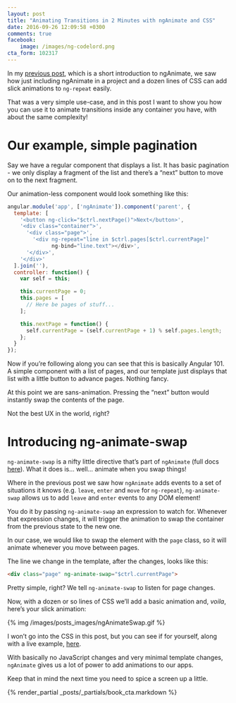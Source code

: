 ```yaml
---
layout: post
title: "Animating Transitions in 2 Minutes with ngAnimate and CSS"
date: 2016-09-26 12:09:58 +0300
comments: true
facebook:
    image: /images/ng-codelord.png
cta_form: 102317
---
```


In my [previous post](http://www.codelord.net/2016/09/18/nganimate-basics-pure-css-ng-repeat-animations/), which is a short introduction to ngAnimate, we saw how just including ngAnimate in a project and a dozen lines of CSS can add slick animations to `ng-repeat` easily.

That was a very simple use-case, and in this post I want to show you how you can use it to animate transitions inside any container you have, with about the same complexity!

# Our example, simple pagination

Say we have a regular component that displays a list.
It has basic pagination - we only display a fragment of the list and there’s a “next” button to move on to the next fragment.

Our animation-less component would look something like this:

```javascript
angular.module('app', ['ngAnimate']).component('parent', {
  template: [
    '<button ng-click="$ctrl.nextPage()">Next</button>',
    '<div class="container">',
      '<div class="page">',
        '<div ng-repeat="line in $ctrl.pages[$ctrl.currentPage]" 
              ng-bind="line.text"></div>',
      '</div>',
    '</div>'
  ].join(''),
  controller: function() {
    var self = this;

    this.currentPage = 0;
    this.pages = [
      // Here be pages of stuff...
    ];

    this.nextPage = function() {
      self.currentPage = (self.currentPage + 1) % self.pages.length;
    };
  }
});
```

Now if you’re following along you can see that this is basically Angular 101.
A simple component with a list of pages, and our template just displays that list with a little button to advance pages.
Nothing fancy.

At this point we are sans-animation.
Pressing the “next” button would instantly swap the contents of the page.

Not the best UX in the world, right?

# Introducing ng-animate-swap

`ng-animate-swap` is a nifty little directive that’s part of `ngAnimate` (full docs [here](https://docs.angularjs.org/api/ngAnimate/directive/ngAnimateSwap)).
What it does is… well… animate when you swap things!

Where in the previous post we saw how `ngAnimate` adds events to a set of situations it knows (e.g. `leave`, `enter` and `move` for `ng-repeat`), `ng-animate-swap` allows us to add `leave` and `enter` events to any DOM element!

You do it by passing `ng-animate-swap` an expression to watch for.
Whenever that expression changes, it will trigger the animation to swap the container from the previous state to the new one.

In our case, we would like to swap the element with the `page` class, so it will animate whenever you move between pages.

The line we change in the template, after the changes, looks like this:

```html
<div class="page" ng-animate-swap="$ctrl.currentPage">
```

Pretty simple, right?
We tell `ng-animate-swap` to listen for page changes.

Now, with a dozen or so lines of CSS we’ll add a basic animation and, *voila*, here’s your slick animation:

{% img /images/posts_images/ngAnimateSwap.gif %}

I won’t go into the CSS in this post, but you can see if for yourself, along with a live example, [here](http://plnkr.co/edit/0Uz9R7Ak3dwHHE8bOyLg).

With basically no JavaScript changes and very minimal template changes, `ngAnimate` gives us a lot of power to add animations to our apps.

Keep that in mind the next time you need to spice a screen up a little.

{% render_partial _posts/_partials/book_cta.markdown %}
